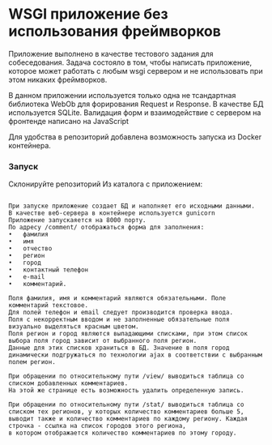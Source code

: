 # WSGI приложение без использования фреймворков
Приложение выполнено в качестве тестового задания для собеседования.
Задача состояло в том, чтобы написать приложение, которое может работать с любым wsgi сервером и не использовать при этом никаких фреймворков.

В данном приложении используется только одна не тсандартная библиотека WebOb для форирования Request и Response.
В качестве БД используется SQLite. Валидация форм и взаимодействие с сервером на фронтенде написано на JavaScript

Для удобства в репозиторий добавлена возможность запуска из Docker контейнера.
### Запуск
Склонируйте репозиторий
Из каталога с приложением:
``` docker-compose up '''

При запуске приложение создает БД и наполняет его исходными данными.
В качестве веб-сервера в контейнере используется gunicorn
Приложение запускаяется на 8000 порту.
По адресу /comment/ отображаться форма для заполнения:
•	фамилия
•	имя
•	отчество
•	регион
•	город
•	контактный телефон
•	e-mail
•	комментарий.

Поля фамилия, имя и комментарий являются обязательными. Поле комментарий текстовое.
Для полей телефон и email следует производится проверка ввода. 
Поля с некорректным вводом и не заполненные обязательные поля визуально выделяться красным цветом.
Поля регион и город являются выпадающими списками, при этом список выбора поля город зависит от выбранного поля регион. 
Данные для этих списков храниться в БД. Значение в поля город динамически подгружаться по технологии ajax в соответствии с выбранным полем регион.

При обращении по относительному пути /view/ выводиться таблица со списком добавленных комментариев. 
На этой же странице есть возможность удалить определенную запись.

При обращении по относительному пути /stat/ выводиться таблица со списком тех регионов, у которых количество комментариев больше 5, 
выводит также и количество комментариев по каждому региону. Каждая строчка - ссылка на список городов этого региона, 
в котором отображается количество комментариев по этому городу.
